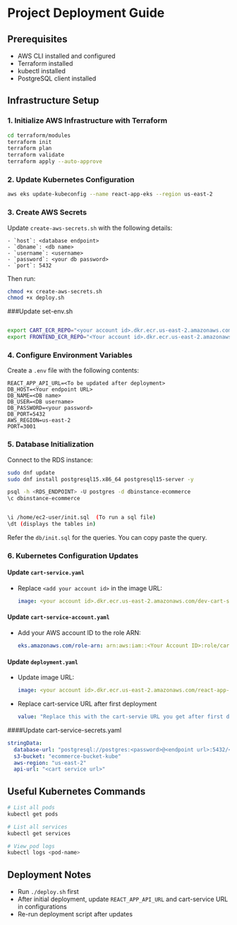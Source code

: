 # Project Deployment Guide

## Prerequisites
- AWS CLI installed and configured
- Terraform installed
- kubectl installed
- PostgreSQL client installed

## Infrastructure Setup

### 1. Initialize AWS Infrastructure with Terraform
```bash
cd terraform/modules
terraform init
terraform plan
terraform validate
terraform apply --auto-approve
```

### 2. Update Kubernetes Configuration
```bash
aws eks update-kubeconfig --name react-app-eks --region us-east-2
```

### 3. Create AWS Secrets
Update `create-aws-secrets.sh` with the following details:
```
- `host`: <database endpoint>
- `dbname`: <db name>
- `username`: <username>
- `password`: <your db password>
- `port`: 5432
```

Then run:
```bash
chmod +x create-aws-secrets.sh
chmod +x deploy.sh
```

###Update set-env.sh
```bash

export CART_ECR_REPO="<your account id>.dkr.ecr.us-east-2.amazonaws.com/dev-cart-service"
export FRONTEND_ECR_REPO="<Your account id>.dkr.ecr.us-east-2.amazonaws.com/react-app-repo"
```

### 4. Configure Environment Variables
Create a `.env` file with the following contents:
```
REACT_APP_API_URL=<To be updated after deployment>
DB_HOST=<Your endpoint URL>
DB_NAME=<DB name>
DB_USER=<DB username>
DB_PASSWORD=<your password>
DB_PORT=5432
AWS_REGION=us-east-2
PORT=3001
```

### 5. Database Initialization
Connect to the RDS instance:
```bash
sudo dnf update
sudo dnf install postgresql15.x86_64 postgresql15-server -y

psql -h <RDS_ENDPOINT> -U postgres -d dbinstance-ecommerce
\c dbinstance-ecommerce


\i /home/ec2-user/init.sql  (To run a sql file)
\dt (displays the tables in)

```
Refer the `db/init.sql` for the queries. You can copy paste the query.

### 6. Kubernetes Configuration Updates
#### Update `cart-service.yaml`
- Replace `<add your account id>` in the image URL:
  ```yaml
  image: <your account id>.dkr.ecr.us-east-2.amazonaws.com/dev-cart-service:latest
  ```

#### Update `cart-service-account.yaml`
- Add your AWS account ID to the role ARN:
  ```yaml
  eks.amazonaws.com/role-arn: arn:aws:iam::<Your Account ID>:role/cart-service-role
  ```

#### Update `deployment.yaml`
- Update image URL:
  ```yaml
  image: <your account id>.dkr.ecr.us-east-2.amazonaws.com/react-app-repo:latest
  ```
- Replace cart-service URL after first deployment
  ```yaml
  value: "Replace this with the cart-servie URL you get after first deployment"
  ```  

####Update cart-service-secrets.yaml
```yaml
stringData:
  database-url: "postgresql://postgres:<password>@<endpoint url>:5432/<dbname>"
  s3-bucket: "ecommerce-bucket-kube"
  aws-region: "us-east-2"
  api-url: "<cart service url>"
```


## Useful Kubernetes Commands
```bash
# List all pods
kubectl get pods

# List all services
kubectl get services

# View pod logs
kubectl logs <pod-name>
```

## Deployment Notes
- Run `./deploy.sh` first
- After initial deployment, update `REACT_APP_API_URL` and cart-service URL in configurations
- Re-run deployment script after updates
